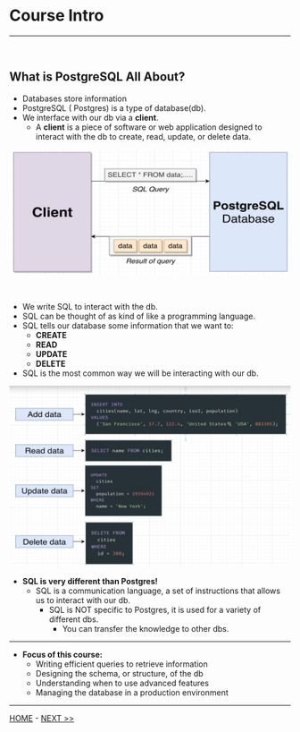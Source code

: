 # Course Intro

<hr>
<br>

## What is PostgreSQL All About?

- Databases store information
- PostgreSQL ( Postgres) is a type of database(db).
- We interface with our db via a **client**.
  - A **client** is a piece of software or web application designed to interact with the db to create, read, update, or delete data.

![client](../resources/client.JPG)

<br>

- We write SQL to interact with the db.
- SQL can be thought of as kind of like a programming language.
- SQL tells our database some information that we want to:
  - **CREATE**
  - **READ**
  - **UPDATE**
  - **DELETE**
- SQL is the most common way we will be interacting with our db.

![crud](../resources/crud.JPG)

- **SQL is very different than Postgres!**
  - SQL is a communication language, a set of instructions that allows us to interact with our db.
    - SQL is NOT specific to Postgres, it is used for a variety of different dbs.
      - You can transfer the knowledge to other dbs.

<hr>

- **Focus of this course:**
  - Writing efficient queries to retrieve information 
  - Designing the schema, or structure, of the db
  - Understanding when to use advanced features
  - Managing the database in a production environment

<hr>

[HOME](../Frontpage/index.md) - [NEXT >>](../1_Intro_and_SQL_Statements/index.md)